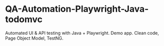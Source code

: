 # QA-Automation-Playwright-Java-todomvc
Automated UI &amp; API testing with Java + Playwright. Demo app. Clean code, Page Object Model, TestNG.
